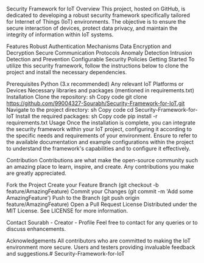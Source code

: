Security Framework for IoT
Overview
This project, hosted on GitHub, is dedicated to developing a robust security framework specifically tailored for Internet of Things (IoT) environments. The objective is to ensure the secure interaction of devices, protect data privacy, and maintain the integrity of information within IoT systems.

Features
Robust Authentication Mechanisms
Data Encryption and Decryption
Secure Communication Protocols
Anomaly Detection
Intrusion Detection and Prevention
Configurable Security Policies
Getting Started
To utilize this security framework, follow the instructions below to clone the project and install the necessary dependencies.

Prerequisites
Python (3.x recommended)
Any relevant IoT Platforms or Devices
Necessary libraries and packages (mentioned in requirements.txt)
Installation
Clone the repository:
sh
Copy code
git clone https://github.com/99004327-Sourabh/Security-Framework-for-IoT.git
Navigate to the project directory:
sh
Copy code
cd Security-Framework-for-IoT
Install the required packages:
sh
Copy code
pip install -r requirements.txt
Usage
Once the installation is complete, you can integrate the security framework within your IoT project, configuring it according to the specific needs and requirements of your environment. Ensure to refer to the available documentation and example configurations within the project to understand the framework's capabilities and to configure it effectively.

Contribution
Contributions are what make the open-source community such an amazing place to learn, inspire, and create. Any contributions you make are greatly appreciated.

Fork the Project
Create your Feature Branch (git checkout -b feature/AmazingFeature)
Commit your Changes (git commit -m 'Add some AmazingFeature')
Push to the Branch (git push origin feature/AmazingFeature)
Open a Pull Request
License
Distributed under the MIT License. See LICENSE for more information.

Contact
Sourabh - Creator - Profile
Feel free to contact for any queries or to discuss enhancements.

Acknowledgements
All contributors who are committed to making the IoT environment more secure.
Users and testers providing invaluable feedback and suggestions.# Security-Framework-for-IoT
